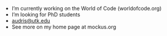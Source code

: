 - I’m currently working on the World of Code (worldofcode.org)
- I’m looking for PhD students
- audris@utk.edu
- See more on my home page at mockus.org
